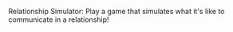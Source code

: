 Relationship Simulator: Play a game that simulates what it's like to communicate in a relationship!
